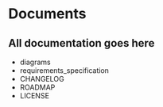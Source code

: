 # Documents  
## All documentation goes here  
*   diagrams
*   requirements_specification
*   CHANGELOG
*   ROADMAP
*   LICENSE
